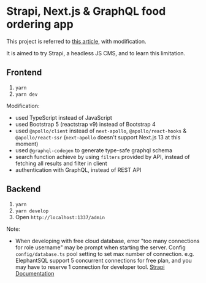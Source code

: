 # Strapi, Next.js & GraphQL food ordering app

This project is referred to [this article](https://strapi.io/blog/nextjs-react-hooks-strapi-food-app-1), with modification.

It is aimed to try Strapi, a headless JS CMS, and to learn this limitation.

## Frontend

1. `yarn`
2. `yarn dev`

Modification:

- used TypeScript instead of JavaScript
- used Bootstrap 5 (reactstrap v9) instead of Bootstrap 4
- used `@apollo/client` instead of `next-apollo`, `@apollo/react-hooks` & `@apollo/react-ssr` (`next-apollo` doesn't support Next.js 13 at this moment)
- used `@graphql-codegen` to generate type-safe graphql schema
- search function achieve by using `filters` provided by API, instead of fetching all results and filter in client
- authentication with GraphQL, instead of REST API

## Backend

1. `yarn`
2. `yarn develop`
3. Open `http://localhost:1337/admin`

Note:

- When developing with free cloud database, error "too many connections for role username" may be prompt when starting the server. Config `config/database.ts` pool setting to set max number of connection. e.g. ElephantSQL support 5 concurrent connections for free plan, and you may have to reserve 1 connection for developer tool. [Strapi Documentation](https://docs.strapi.io/developer-docs/latest/setup-deployment-guides/configurations/required/databases.html#configuration-structure)
